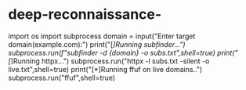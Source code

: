 # deep-reconnaissance-

import os 
import subprocess
domain = input("Enter target domain(example.com):")
print("[*]Running subfinder...")
subprocess.run(f"subfinder -d {domain} -o subs.txt",shell=true)
print("[*]Running httpx...")
subprocess.run("httpx -l subs.txt -silent -o live.txt",shell=true)
print("[*]Running ffuf on live domains..")
subprocess.run("ffuf",shell=true)

